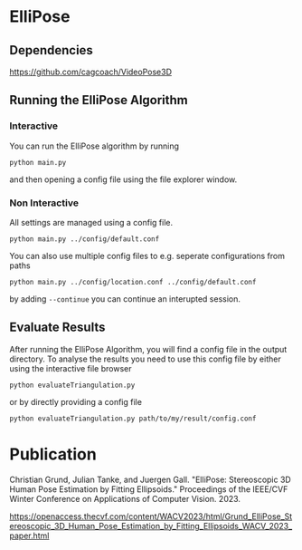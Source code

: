 # ElliPose

## Dependencies

https://github.com/cagcoach/VideoPose3D

## Running the ElliPose Algorithm

### Interactive

You can run the ElliPose algorithm by running
```
python main.py
```
and then opening a config file using the file explorer window.

### Non Interactive

All settings are managed using a config file.
```
python main.py ../config/default.conf
```

You can also use multiple config files to e.g. seperate configurations from paths
```
python main.py ../config/location.conf ../config/default.conf 
```

by adding ```--continue``` you can continue an interupted session.

## Evaluate Results

After running the ElliPose Algorithm, you will find a config file in the output directory. To analyse the results you need to use this config file by either using the interactive file browser

```
python evaluateTriangulation.py
```
or by directly providing a config file

```
python evaluateTriangulation.py path/to/my/result/config.conf
```

# Publication

Christian Grund, Julian Tanke, and Juergen Gall. "ElliPose: Stereoscopic 3D Human Pose Estimation by Fitting Ellipsoids." Proceedings of the IEEE/CVF Winter Conference on Applications of Computer Vision. 2023.

https://openaccess.thecvf.com/content/WACV2023/html/Grund_ElliPose_Stereoscopic_3D_Human_Pose_Estimation_by_Fitting_Ellipsoids_WACV_2023_paper.html
